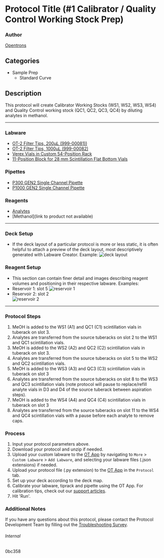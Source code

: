 # Protocol Title (#1 Calibrator / Quality Control Working Stock Prep)

### Author
[Opentrons](https://opentrons.com/)

## Categories
* Sample Prep
	* Standard Curve

## Description
This protocol will create Calibrator Working Stocks (WS1, WS2, WS3, WS4) and Quality Control working stock (QC1, QC2, QC3, QC4) by diluting analytes in methanol. 

---

### Labware
* [OT-2 Filter Tips, 200µL (999-00081))](https://shop.opentrons.com/opentrons-200ul-filter-tips/)
* [OT-2 Filter Tips, 1000µL (999-00082)](https://shop.opentrons.com/opentrons-1000ul-filter-tips-1000-racks/)
* [Verex Vials in Custom 54-Position Rack](https://www.phenomenex.com/part?partNo=AR0-9921-13)
* [11-Position Block for 28 mm Scintillation Flat Bottom Vials](https://chemglass.com/blocks-for-centrifugal-vacuum-evaporators-optichem?sku=OP-6600-11)


### Pipettes
* [P300 GEN2 Single Channel Pipette](https://shop.opentrons.com/single-channel-electronic-pipette-p20/)
* [P1000 GEN2 Single Channel Pipette](https://shop.opentrons.com/single-channel-electronic-pipette-p20/)

### Reagents
* [Analytes](various)
* [Methanol](link to product not available)

---

### Deck Setup
* If the deck layout of a particular protocol is more or less static, it is often helpful to attach a preview of the deck layout, most descriptively generated with Labware Creator. Example:
![deck layout](https://opentrons-protocol-library-website.s3.amazonaws.com/custom-README-images/bc-rnadvance-viral/Screen+Shot+2021-02-23+at+2.47.23+PM.png)

### Reagent Setup
* This section can contain finer detail and images describing reagent volumes and positioning in their respective labware. Examples:
* Reservoir 1: slot 5
![reservoir 1](https://opentrons-protocol-library-website.s3.amazonaws.com/custom-README-images/1ccd23/res1_v2.png)
* Reservoir 2: slot 2  
![reservoir 2](https://opentrons-protocol-library-website.s3.amazonaws.com/custom-README-images/1ccd23/res2.png)

---

### Protocol Steps
1. MeOH is added to the WS1 (A1) and QC1 (C1) scintillation vials in tuberack on slot 3.
2. Analytes are transferred from the source tuberacks on slot 2 to the WS1 and QC1 scintillation vials.
3. MeOH is added to the WS2 (A2) and QC2 (C2) scintillation vials in tuberack on slot 3.
4. Analytes are transferred from the source tuberacks on slot 5 to the WS2 and QC2 scintillation vials.
5. MeOH is added to the WS3 (A3) and QC3 (C3) scintillation vials in tuberack on slot 3
6. Analytes are transferred from the source tuberacks on slot 8 to the WS3 and QC3 scintillation vials (note protocol will pause to replace/refill analyte vials in D3 and D4 of the source tuberack between aspiration steps).
7. MeOH is added to the WS4 (A4) and QC4 (C4) scintillation vials in tuberack on slot 3
8. Analytes are transferred from the source tuberacks on slot 11 to the WS4 and QC4 scintillation vials with a pause before each analyte to remove caps.

### Process
1. Input your protocol parameters above.
2. Download your protocol and unzip if needed.
3. Upload your custom labware to the [OT App](https://opentrons.com/ot-app) by navigating to `More` > `Custom Labware` > `Add Labware`, and selecting your labware files (.json extensions) if needed.
4. Upload your protocol file (.py extension) to the [OT App](https://opentrons.com/ot-app) in the `Protocol` tab.
5. Set up your deck according to the deck map.
6. Calibrate your labware, tiprack and pipette using the OT App. For calibration tips, check out our [support articles](https://support.opentrons.com/en/collections/1559720-guide-for-getting-started-with-the-ot-2).
7. Hit 'Run'.

### Additional Notes
If you have any questions about this protocol, please contact the Protocol Development Team by filling out the [Troubleshooting Survey](https://protocol-troubleshooting.paperform.co/).

###### Internal
0bc358

